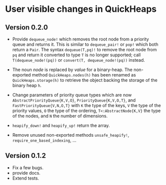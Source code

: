 # User visible changes in QuickHeaps

## Version 0.2.0

- Provide `dequeue_node!` which removes the root node from a priority queue and
  returns it. This is similar to `dequeue_pair!` or `pop!` which both return a
  `Pair`. The syntax `dequeue(T,pq)!` to remove the root node from `pq` and
  return it converted to type `T` is no longer supported; call
  `T(dequeue_node!(pq))` or `convert(T, dequeue_node!(pq))` instead.

- The noun *node* is replaced by *value* for a binary-heap. The non-exported
  method `QuickHeaps.nodes(h)` has been renamed as `QuickHeaps.storage(h)` to
  retrieve the object backing the storage of the binary heap `h`.

- Change parameters of priority queue types which are now
  `AbstractPriorityQueue{K,V,O}`, `PriorityQueue{K,V,O,T}`, and
  `FastPriorityQueue{V,N,O,T}` with `K` the type of the keys, `V` the type of
  the priority values, `O` the type of the ordering, `T<:AbstractNode{K,V}` the
  type of the nodes, and `N` the number of dimensions.

- `heapify_down!` and `heapify_up!` return the array.

- Remove unused non-exported methods `unsafe_heapify!`,
  `require_one_based_indexing`, ...


## Version 0.1.2

- Fix a few bugs.
- provide docs.
- Extend tests.
